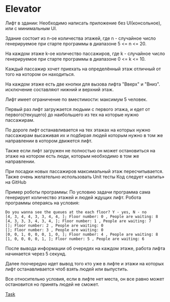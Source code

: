 # Elevator

Лифт в здании:
Необходимо написать приложение без UI(консольное), или с минимальным UI.

Здание состоит из n-ое количества этажей, где n - случайное число генерируемое при старте программы в диапазоне 5 <= n <= 20.

На каждом этаже k-ое количество пассажиров, где k - случайное число генерируемое при старте программы в диапазоне 0 <= k <= 10.

Каждый пассажир хочет приехать на определённый этаж отличный от того на котором он находиться.

На каждом этаже есть две кнопки для вызова лифта "Вверх" и "Вниз". исключение составляют нижний и верхний этаж.

Лифт имеет ограничение по вместимости: максимум 5 человек.

Первый раз лифт загружается людьми с первого этажа, и едет от первого(текущего) до наибольшего из тех на которые нужно пассажирам.

По дороге лифт останавливается на тех этажах на которых нужно пассажирам высаживая их и подбирая людей которым нужно в том же направлении в котором движется лифт.

Также если лифт загружен не полностью он может остановиться на этаже на котором есть люди, которым необходимо в том же направлении.

При посадки новых пассажиров максимальный этаж пересчитывается. Также очень желательно использовать Unit тесты Код следует «залить» на GitHub

Пример роботы программы:
По условию задачи программа сама генерирует количество этажей и людей ждущих лифт.
Робота программы операясь на условия:

    Do you wanna see the queues at the each floor? Y - yes, N - no
    [4, 3, 4, 4, 3, 3, 4, 4, ]; Floor number: 0 , People are waiting: 8
    [4, 3, 3, 3, 4, 3, 4, ]; Floor number: 1 , People are waiting: 7
    []; Floor number: 2 , People are waiting: 0
    []; Floor number: 3 , People are waiting: 0
    [0, 0, 1, 0, 0, 0, 1, 0, ]; Floor number: 4 , People are waiting: 8
    [1, 0, 0, 0, 0, 1, ]; Floor number: 5 , People are waiting: 6
После вывода информации об очередях на каждом этаже, работа лифта начинается через 5 секунд.

Далее поочередно идет вывод того кто уже в лифте и этажи на которых лифт останавливается чтоб взять людей или выпустить.

Все относительно условия, если в лифте нет места, он все равно может остановится но принять людей не сможет.

[Task](https://mate-academy.github.io/jv-program-fulltime/test_assigment/tasks/elevator.html)

